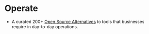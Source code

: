 # Operate

- A curated 200+ [Open Source Alternatives](https://www.btw.so/open-source-alternatives) to tools that businesses require in day-to-day operations.